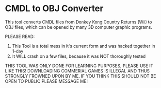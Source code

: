 # CMDL to OBJ Converter
This tool converts CMDL files from Donkey Kong Country Returns (Wii) to OBJ files, which can be opened by many 3D computer graphic programs.

PLEASE READ:

1. This Tool is a total mess in it's current form and was hacked together in 1-day
2. It WILL crash on a few files, because it was NOT thoroughly tested

THIS TOOL WAS ONLY DONE FOR LEARNING PURPOSES, PLEASE USE IT LIKE THIS!
DOWNLOADING COMMERIAL GAMES IS ILLEGAL AND THUS STRONGLY FROWNED UPON BY ME.
IF YOU THINK THIS SHOULD NOT BE OPEN TO PUBLIC PLEASE MESSAGE ME!

